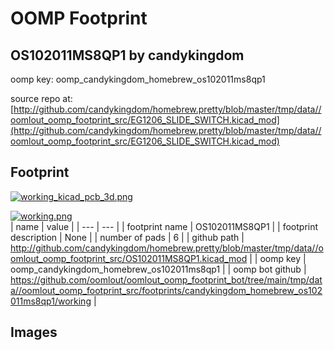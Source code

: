 # OOMP Footprint  
## OS102011MS8QP1  by candykingdom  
  
oomp key: oomp_candykingdom_homebrew_os102011ms8qp1  
  
source repo at: [http://github.com/candykingdom/homebrew.pretty/blob/master/tmp/data//oomlout_oomp_footprint_src/‎EG1206‎_SLIDE_SWITCH.kicad_mod](http://github.com/candykingdom/homebrew.pretty/blob/master/tmp/data//oomlout_oomp_footprint_src/‎EG1206‎_SLIDE_SWITCH.kicad_mod)  
## Footprint  
  
[![working_kicad_pcb_3d.png](working_kicad_pcb_3d_600.png)](working_kicad_pcb_3d.png)  
  
[![working.png](working_600.png)](working.png)  
| name | value | 
| --- | --- | 
| footprint name | OS102011MS8QP1 | 
| footprint description | None | 
| number of pads | 6 | 
| github path | http://github.com/candykingdom/homebrew.pretty/blob/master/tmp/data//oomlout_oomp_footprint_src/OS102011MS8QP1.kicad_mod | 
| oomp key | oomp_candykingdom_homebrew_os102011ms8qp1 | 
| oomp bot github | https://github.com/oomlout/oomlout_oomp_footprint_bot/tree/main/tmp/data//oomlout_oomp_footprint_src/footprints/candykingdom_homebrew_os102011ms8qp1/working | 
## Images  
